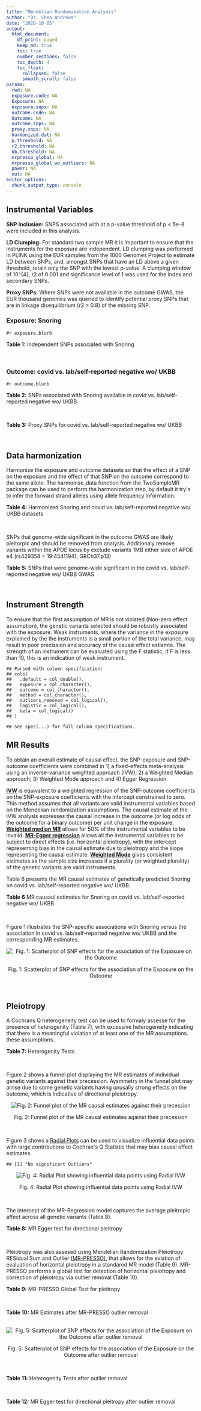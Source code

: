 ```yaml
---
title: "Mendelian Randomization Analysis"
author: "Dr. Shea Andrews"
date: "2020-10-05"
output:
  html_document:
    df_print: paged
    keep_md: true
    toc: true
    number_sections: false
    toc_depth: 4
    toc_float:
      collapsed: false
      smooth_scroll: false
params:
  rwd: NA
  exposure.code: NA
  Exposure: NA
  exposure.snps: NA
  outcome.code: NA
  Outcome: NA
  outcome.snps: NA
  proxy.snps: NA
  harmonized.dat: NA
  p.threshold: NA
  r2.threshold: NA
  kb.threshold: NA
  mrpresso_global: NA
  mrpresso_global_wo_outliers: NA
  power: NA
  out: NA
editor_options:
  chunk_output_type: console
---
```







## Instrumental Variables
**SNP Inclusion:** SNPS associated with at a p-value threshold of p < 5e-8 were included in this analysis.
<br>

**LD Clumping:** For standard two sample MR it is important to ensure that the instruments for the exposure are independent. LD clumping was performed in PLINK using the EUR samples from the 1000 Genomes Project to estimate LD between SNPs, and, amongst SNPs that have an LD above a given threshold, retain only the SNP with the lowest p-value. A clumping window of 10^{4}, r2 of 0.001 and significance level of 1 was used for the index and secondary SNPs.
<br>

**Proxy SNPs:** Where SNPs were not available in the outcome GWAS, the EUR thousand genomes was queried to identify potential proxy SNPs that are in linkage disequilibrium (r2 > 0.8) of the missing SNP.
<br>

### Exposure: Snoring
`#r exposure.blurb`
<br>

**Table 1:** Independent SNPs associated with Snoring
<div data-pagedtable="false">
  <script data-pagedtable-source type="application/json">
{"columns":[{"label":["SNP"],"name":[1],"type":["chr"],"align":["left"]},{"label":["CHROM"],"name":[2],"type":["dbl"],"align":["right"]},{"label":["POS"],"name":[3],"type":["dbl"],"align":["right"]},{"label":["REF"],"name":[4],"type":["chr"],"align":["left"]},{"label":["ALT"],"name":[5],"type":["chr"],"align":["left"]},{"label":["AF"],"name":[6],"type":["dbl"],"align":["right"]},{"label":["BETA"],"name":[7],"type":["dbl"],"align":["right"]},{"label":["SE"],"name":[8],"type":["dbl"],"align":["right"]},{"label":["Z"],"name":[9],"type":["dbl"],"align":["right"]},{"label":["P"],"name":[10],"type":["dbl"],"align":["right"]},{"label":["N"],"name":[11],"type":["dbl"],"align":["right"]},{"label":["TRAIT"],"name":[12],"type":["chr"],"align":["left"]}],"data":[{"1":"rs75144690","2":"1","3":"39698433","4":"T","5":"G","6":"0.688406","7":"-0.00631455","8":"0.00112857","9":"-5.59518","10":"1.8e-08","11":"408317","12":"Snoring"},{"1":"rs1416685","2":"1","3":"51243374","4":"G","5":"C","6":"0.407832","7":"0.00621289","8":"0.00106412","9":"5.83852","10":"5.3e-09","11":"408317","12":"Snoring"},{"1":"rs12119849","2":"1","3":"96878072","4":"G","5":"A","6":"0.087458","7":"0.01225620","8":"0.00186046","9":"6.58773","10":"4.1e-11","11":"408317","12":"Snoring"},{"1":"rs2115855","2":"2","3":"103875811","4":"T","5":"G","6":"0.269891","7":"0.00642997","8":"0.00118582","9":"5.42238","10":"3.6e-08","11":"408317","12":"Snoring"},{"1":"rs61597598","2":"2","3":"156996626","4":"G","5":"A","6":"0.135665","7":"0.01189470","8":"0.00152920","9":"7.77838","10":"5.1e-15","11":"408317","12":"Snoring"},{"1":"rs1374895","2":"3","3":"77615539","4":"C","5":"T","6":"0.545455","7":"-0.00647737","8":"0.00105131","9":"-6.16124","10":"4.5e-10","11":"408317","12":"Snoring"},{"1":"rs1609721","2":"3","3":"94009049","4":"T","5":"C","6":"0.399495","7":"-0.00606085","8":"0.00106787","9":"-5.67564","10":"8.0e-09","11":"408317","12":"Snoring"},{"1":"rs34811474","2":"4","3":"25408838","4":"G","5":"A","6":"0.232211","7":"-0.00799627","8":"0.00123692","9":"-6.46466","10":"1.3e-10","11":"408317","12":"Snoring"},{"1":"rs2307111","2":"5","3":"75003678","4":"T","5":"C","6":"0.393270","7":"-0.00766743","8":"0.00106982","9":"-7.16703","10":"4.8e-13","11":"408317","12":"Snoring"},{"1":"rs13156484","2":"5","3":"122653399","4":"G","5":"A","6":"0.471755","7":"-0.00579606","8":"0.00105642","9":"-5.48651","10":"2.7e-08","11":"408317","12":"Snoring"},{"1":"rs4976269","2":"5","3":"134452597","4":"G","5":"A","6":"0.328799","7":"-0.00684392","8":"0.00111414","9":"-6.14278","10":"8.6e-10","11":"408317","12":"Snoring"},{"1":"rs947612","2":"6","3":"73738661","4":"G","5":"A","6":"0.752976","7":"-0.00672890","8":"0.00121018","9":"-5.56025","10":"1.5e-08","11":"408317","12":"Snoring"},{"1":"rs2207944","2":"6","3":"84307328","4":"T","5":"C","6":"0.454561","7":"0.00594528","8":"0.00106471","9":"5.58394","10":"2.0e-08","11":"408317","12":"Snoring"},{"1":"rs17060460","2":"6","3":"100827834","4":"A","5":"G","6":"0.226648","7":"0.00709136","8":"0.00124704","9":"5.68655","10":"1.4e-08","11":"408317","12":"Snoring"},{"1":"rs17151229","2":"7","3":"127382155","4":"G","5":"C","6":"0.341229","7":"0.00653990","8":"0.00110239","9":"5.93247","10":"1.9e-09","11":"408317","12":"Snoring"},{"1":"rs13251292","2":"8","3":"71474355","4":"A","5":"G","6":"0.411138","7":"0.00737472","8":"0.00106717","9":"6.91054","10":"4.3e-12","11":"408317","12":"Snoring"},{"1":"rs7829639","2":"8","3":"78215352","4":"A","5":"G","6":"0.710398","7":"0.00741278","8":"0.00115501","9":"6.41794","10":"1.4e-10","11":"408317","12":"Snoring"},{"1":"rs4744369","2":"9","3":"97475396","4":"T","5":"A","6":"0.587017","7":"0.00582525","8":"0.00106803","9":"5.45420","10":"4.0e-08","11":"408317","12":"Snoring"},{"1":"rs725861","2":"10","3":"9063776","4":"A","5":"G","6":"0.188021","7":"0.00908198","8":"0.00133779","9":"6.78879","10":"1.0e-11","11":"408317","12":"Snoring"},{"1":"rs2049045","2":"11","3":"27694241","4":"G","5":"C","6":"0.186316","7":"-0.00834105","8":"0.00134145","9":"-6.21794","10":"8.8e-10","11":"408317","12":"Snoring"},{"1":"rs11018488","2":"11","3":"88861590","4":"A","5":"T","6":"0.373309","7":"-0.00678037","8":"0.00109873","9":"-6.17110","10":"5.3e-10","11":"408317","12":"Snoring"},{"1":"rs10878269","2":"12","3":"65791463","4":"C","5":"T","6":"0.364260","7":"0.00885643","8":"0.00108623","9":"8.15337","10":"2.3e-16","11":"408317","12":"Snoring"},{"1":"rs12429765","2":"13","3":"40745860","4":"A","5":"G","6":"0.491991","7":"-0.00679952","8":"0.00105080","9":"-6.47080","10":"6.2e-11","11":"408317","12":"Snoring"},{"1":"rs592333","2":"13","3":"51340315","4":"A","5":"G","6":"0.443919","7":"0.00905794","8":"0.00105120","9":"8.61676","10":"1.0e-17","11":"408317","12":"Snoring"},{"1":"rs9583546","2":"13","3":"111566412","4":"G","5":"C","6":"0.632219","7":"0.00586789","8":"0.00108049","9":"5.43077","10":"4.0e-08","11":"408317","12":"Snoring"},{"1":"rs2664299","2":"14","3":"99742187","4":"T","5":"C","6":"0.420780","7":"-0.00750294","8":"0.00106064","9":"-7.07397","10":"1.1e-12","11":"408317","12":"Snoring"},{"1":"rs1108431","2":"16","3":"31054607","4":"C","5":"T","6":"0.373169","7":"0.00659375","8":"0.00107941","9":"6.10866","10":"1.2e-09","11":"408317","12":"Snoring"},{"1":"rs57292959","2":"16","3":"53799279","4":"G","5":"T","6":"0.420989","7":"0.00694978","8":"0.00105927","9":"6.56091","10":"5.1e-11","11":"408317","12":"Snoring"},{"1":"rs8069947","2":"17","3":"1985843","4":"C","5":"T","6":"0.445942","7":"-0.00660598","8":"0.00105133","9":"-6.28345","10":"2.8e-10","11":"408317","12":"Snoring"},{"1":"rs1641511","2":"17","3":"7559677","4":"G","5":"A","6":"0.759472","7":"-0.00714582","8":"0.00123353","9":"-5.79298","10":"5.0e-09","11":"408317","12":"Snoring"},{"1":"rs57222984","2":"17","3":"43758898","4":"A","5":"G","6":"0.243725","7":"0.00843452","8":"0.00122014","9":"6.91275","10":"5.4e-12","11":"408317","12":"Snoring"},{"1":"rs17680229","2":"17","3":"46129762","4":"G","5":"A","6":"0.154745","7":"-0.00907807","8":"0.00145122","9":"-6.25547","10":"4.3e-10","11":"408317","12":"Snoring"},{"1":"rs180110","2":"17","3":"67930613","4":"G","5":"A","6":"0.590332","7":"0.00680144","8":"0.00105997","9":"6.41663","10":"2.1e-10","11":"408317","12":"Snoring"},{"1":"rs4987719","2":"18","3":"60960310","4":"C","5":"T","6":"0.033448","7":"0.01622480","8":"0.00290619","9":"5.58284","10":"3.5e-08","11":"408317","12":"Snoring"},{"1":"rs8108822","2":"19","3":"32183171","4":"C","5":"T","6":"0.095073","7":"-0.01087290","8":"0.00178271","9":"-6.09909","10":"6.2e-10","11":"408317","12":"Snoring"},{"1":"rs6054427","2":"20","3":"6635266","4":"G","5":"A","6":"0.620808","7":"0.00631646","8":"0.00108007","9":"5.84820","10":"4.0e-09","11":"408317","12":"Snoring"},{"1":"rs6099273","2":"20","3":"55347828","4":"C","5":"T","6":"0.252129","7":"0.00668196","8":"0.00120584","9":"5.54133","10":"2.6e-08","11":"408317","12":"Snoring"}],"options":{"columns":{"min":{},"max":[10]},"rows":{"min":[10],"max":[10]},"pages":{}}}
  </script>
</div>
<br>

### Outcome: covid vs. lab/self-reported negative wo/ UKBB
`#r outcome.blurb`
<br>

**Table 2:** SNPs associated with Snoring avaliable in covid vs. lab/self-reported negative wo/ UKBB
<div data-pagedtable="false">
  <script data-pagedtable-source type="application/json">
{"columns":[{"label":["SNP"],"name":[1],"type":["chr"],"align":["left"]},{"label":["CHROM"],"name":[2],"type":["dbl"],"align":["right"]},{"label":["POS"],"name":[3],"type":["dbl"],"align":["right"]},{"label":["REF"],"name":[4],"type":["chr"],"align":["left"]},{"label":["ALT"],"name":[5],"type":["chr"],"align":["left"]},{"label":["AF"],"name":[6],"type":["dbl"],"align":["right"]},{"label":["BETA"],"name":[7],"type":["dbl"],"align":["right"]},{"label":["SE"],"name":[8],"type":["dbl"],"align":["right"]},{"label":["Z"],"name":[9],"type":["dbl"],"align":["right"]},{"label":["P"],"name":[10],"type":["dbl"],"align":["right"]},{"label":["N"],"name":[11],"type":["dbl"],"align":["right"]},{"label":["TRAIT"],"name":[12],"type":["chr"],"align":["left"]}],"data":[{"1":"rs1416685","2":"1","3":"51243374","4":"G","5":"C","6":"0.3093710","7":"-0.0173570","8":"0.044579","9":"-0.3893537","10":"0.697000","11":"5","12":"covid_vs._lab/self-reported_negative__woUKBB"},{"1":"rs12119849","2":"1","3":"96878072","4":"G","5":"A","6":"0.1098400","7":"0.0263390","8":"0.075973","9":"0.3466890","10":"0.728800","11":"5","12":"covid_vs._lab/self-reported_negative__woUKBB"},{"1":"rs61597598","2":"2","3":"156996626","4":"G","5":"A","6":"0.1313780","7":"0.0487650","8":"0.059638","9":"0.8176834","10":"0.413500","11":"6","12":"covid_vs._lab/self-reported_negative__woUKBB"},{"1":"rs1374895","2":"3","3":"77615539","4":"C","5":"T","6":"0.4967360","7":"-0.0360160","8":"0.042701","9":"-0.8434463","10":"0.399000","11":"6","12":"covid_vs._lab/self-reported_negative__woUKBB"},{"1":"rs1609721","2":"3","3":"94009049","4":"T","5":"C","6":"0.4042320","7":"0.0053974","8":"0.042822","9":"0.1260427","10":"0.899700","11":"6","12":"covid_vs._lab/self-reported_negative__woUKBB"},{"1":"rs34811474","2":"4","3":"25408838","4":"G","5":"A","6":"0.2104880","7":"0.0330100","8":"0.051014","9":"0.6470773","10":"0.517600","11":"5","12":"covid_vs._lab/self-reported_negative__woUKBB"},{"1":"rs2307111","2":"5","3":"75003678","4":"T","5":"C","6":"0.4100470","7":"0.0391400","8":"0.043388","9":"0.9020927","10":"0.367000","11":"6","12":"covid_vs._lab/self-reported_negative__woUKBB"},{"1":"rs13156484","2":"5","3":"122653399","4":"G","5":"A","6":"0.5352090","7":"0.0097587","8":"0.042443","9":"0.2299248","10":"0.818100","11":"6","12":"covid_vs._lab/self-reported_negative__woUKBB"},{"1":"rs4976269","2":"5","3":"134452597","4":"G","5":"A","6":"0.3596870","7":"0.1082400","8":"0.043400","9":"2.4940092","10":"0.012630","11":"6","12":"covid_vs._lab/self-reported_negative__woUKBB"},{"1":"rs947612","2":"6","3":"73738661","4":"G","5":"A","6":"0.7370240","7":"0.1394300","8":"0.048465","9":"2.8769215","10":"0.004016","11":"6","12":"covid_vs._lab/self-reported_negative__woUKBB"},{"1":"rs2207944","2":"6","3":"84307328","4":"T","5":"C","6":"0.4934590","7":"-0.0729480","8":"0.042014","9":"-1.7362784","10":"0.082520","11":"6","12":"covid_vs._lab/self-reported_negative__woUKBB"},{"1":"rs17060460","2":"6","3":"100827834","4":"A","5":"G","6":"0.2644600","7":"-0.0143560","8":"0.054383","9":"-0.2639796","10":"0.791800","11":"6","12":"covid_vs._lab/self-reported_negative__woUKBB"},{"1":"rs17151229","2":"7","3":"127382155","4":"G","5":"C","6":"0.4307780","7":"-0.0284800","8":"0.044648","9":"-0.6378785","10":"0.523600","11":"6","12":"covid_vs._lab/self-reported_negative__woUKBB"},{"1":"rs13251292","2":"8","3":"71474355","4":"A","5":"G","6":"0.4516190","7":"-0.0291610","8":"0.044388","9":"-0.6569568","10":"0.511200","11":"5","12":"covid_vs._lab/self-reported_negative__woUKBB"},{"1":"rs7829639","2":"8","3":"78215352","4":"A","5":"G","6":"0.7155280","7":"0.0406260","8":"0.054091","9":"0.7510676","10":"0.452600","11":"2","12":"covid_vs._lab/self-reported_negative__woUKBB"},{"1":"rs4744369","2":"9","3":"97475396","4":"T","5":"A","6":"0.5564630","7":"-0.0299130","8":"0.044972","9":"-0.6651472","10":"0.506000","11":"5","12":"covid_vs._lab/self-reported_negative__woUKBB"},{"1":"rs725861","2":"10","3":"9063776","4":"A","5":"G","6":"0.2156860","7":"-0.1474600","8":"0.091813","9":"-1.6060906","10":"0.108300","11":"5","12":"covid_vs._lab/self-reported_negative__woUKBB"},{"1":"rs2049045","2":"11","3":"27694241","4":"G","5":"C","6":"0.1634620","7":"-0.0200230","8":"0.061925","9":"-0.3233428","10":"0.746400","11":"4","12":"covid_vs._lab/self-reported_negative__woUKBB"},{"1":"rs11018488","2":"11","3":"88861590","4":"A","5":"T","6":"0.2676340","7":"-0.0281750","8":"0.045373","9":"-0.6209640","10":"0.534600","11":"6","12":"covid_vs._lab/self-reported_negative__woUKBB"},{"1":"rs10878269","2":"12","3":"65791463","4":"C","5":"T","6":"0.3400070","7":"-0.0460060","8":"0.043630","9":"-1.0544579","10":"0.291700","11":"6","12":"covid_vs._lab/self-reported_negative__woUKBB"},{"1":"rs12429765","2":"13","3":"40745860","4":"A","5":"G","6":"0.5136200","7":"-0.0297450","8":"0.043439","9":"-0.6847533","10":"0.493500","11":"5","12":"covid_vs._lab/self-reported_negative__woUKBB"},{"1":"rs592333","2":"13","3":"51340315","4":"A","5":"G","6":"0.4892690","7":"0.0304830","8":"0.042650","9":"0.7147245","10":"0.474800","11":"6","12":"covid_vs._lab/self-reported_negative__woUKBB"},{"1":"rs9583546","2":"13","3":"111566412","4":"G","5":"C","6":"0.6920420","7":"0.0190090","8":"0.043159","9":"0.4404412","10":"0.659600","11":"6","12":"covid_vs._lab/self-reported_negative__woUKBB"},{"1":"rs2664299","2":"14","3":"99742187","4":"T","5":"C","6":"0.4695430","7":"-0.0090261","8":"0.043940","9":"-0.2054188","10":"0.837200","11":"6","12":"covid_vs._lab/self-reported_negative__woUKBB"},{"1":"rs1108431","2":"16","3":"31054607","4":"C","5":"T","6":"0.4081630","7":"0.0059910","8":"0.043454","9":"0.1378699","10":"0.890300","11":"6","12":"covid_vs._lab/self-reported_negative__woUKBB"},{"1":"rs57292959","2":"16","3":"53799279","4":"G","5":"T","6":"0.4437350","7":"-0.0631260","8":"0.095126","9":"-0.6636041","10":"0.506900","11":"3","12":"covid_vs._lab/self-reported_negative__woUKBB"},{"1":"rs8069947","2":"17","3":"1985843","4":"C","5":"T","6":"0.4284410","7":"-0.0625250","8":"0.042671","9":"-1.4652809","10":"0.142800","11":"6","12":"covid_vs._lab/self-reported_negative__woUKBB"},{"1":"rs1641511","2":"17","3":"7559677","4":"G","5":"A","6":"0.7695670","7":"-0.0387580","8":"0.049748","9":"-0.7790866","10":"0.435900","11":"6","12":"covid_vs._lab/self-reported_negative__woUKBB"},{"1":"rs57222984","2":"17","3":"43758898","4":"A","5":"G","6":"0.1683020","7":"0.0360770","8":"0.054065","9":"0.6672894","10":"0.504600","11":"5","12":"covid_vs._lab/self-reported_negative__woUKBB"},{"1":"rs17680229","2":"17","3":"46129762","4":"G","5":"A","6":"0.1355560","7":"0.0215400","8":"0.059692","9":"0.3608524","10":"0.718200","11":"6","12":"covid_vs._lab/self-reported_negative__woUKBB"},{"1":"rs180110","2":"17","3":"67930613","4":"G","5":"A","6":"0.5765880","7":"-0.0368880","8":"0.043226","9":"-0.8533753","10":"0.393500","11":"6","12":"covid_vs._lab/self-reported_negative__woUKBB"},{"1":"rs4987719","2":"18","3":"60960310","4":"C","5":"T","6":"0.0210603","7":"0.1449500","8":"0.151720","9":"0.9553783","10":"0.339400","11":"5","12":"covid_vs._lab/self-reported_negative__woUKBB"},{"1":"rs8108822","2":"19","3":"32183171","4":"C","5":"T","6":"0.0825472","7":"0.0092156","8":"0.061711","9":"0.1493348","10":"0.881300","11":"5","12":"covid_vs._lab/self-reported_negative__woUKBB"},{"1":"rs6054427","2":"20","3":"6635266","4":"G","5":"A","6":"0.6837330","7":"-0.0175260","8":"0.043395","9":"-0.4038714","10":"0.686300","11":"6","12":"covid_vs._lab/self-reported_negative__woUKBB"},{"1":"rs6099273","2":"20","3":"55347828","4":"C","5":"T","6":"0.2472790","7":"0.0085626","8":"0.047186","9":"0.1814648","10":"0.856000","11":"6","12":"covid_vs._lab/self-reported_negative__woUKBB"},{"1":"rs75144690","2":"NA","3":"NA","4":"NA","5":"NA","6":"NA","7":"NA","8":"NA","9":"NA","10":"NA","11":"NA","12":"NA"},{"1":"rs2115855","2":"NA","3":"NA","4":"NA","5":"NA","6":"NA","7":"NA","8":"NA","9":"NA","10":"NA","11":"NA","12":"NA"}],"options":{"columns":{"min":{},"max":[10]},"rows":{"min":[10],"max":[10]},"pages":{}}}
  </script>
</div>
<br>

**Table 3:** Proxy SNPs for covid vs. lab/self-reported negative wo/ UKBB
<div data-pagedtable="false">
  <script data-pagedtable-source type="application/json">
{"columns":[{"label":["target_snp"],"name":[1],"type":["chr"],"align":["left"]},{"label":["proxy_snp"],"name":[2],"type":["chr"],"align":["left"]},{"label":["ld.r2"],"name":[3],"type":["dbl"],"align":["right"]},{"label":["Dprime"],"name":[4],"type":["dbl"],"align":["right"]},{"label":["PHASE"],"name":[5],"type":["chr"],"align":["left"]},{"label":["X12"],"name":[6],"type":["lgl"],"align":["right"]},{"label":["CHROM"],"name":[7],"type":["dbl"],"align":["right"]},{"label":["POS"],"name":[8],"type":["dbl"],"align":["right"]},{"label":["REF.proxy"],"name":[9],"type":["chr"],"align":["left"]},{"label":["ALT.proxy"],"name":[10],"type":["chr"],"align":["left"]},{"label":["AF"],"name":[11],"type":["dbl"],"align":["right"]},{"label":["BETA"],"name":[12],"type":["dbl"],"align":["right"]},{"label":["SE"],"name":[13],"type":["dbl"],"align":["right"]},{"label":["Z"],"name":[14],"type":["dbl"],"align":["right"]},{"label":["P"],"name":[15],"type":["dbl"],"align":["right"]},{"label":["N"],"name":[16],"type":["dbl"],"align":["right"]},{"label":["TRAIT"],"name":[17],"type":["chr"],"align":["left"]},{"label":["ref"],"name":[18],"type":["chr"],"align":["left"]},{"label":["ref.proxy"],"name":[19],"type":["chr"],"align":["left"]},{"label":["alt"],"name":[20],"type":["chr"],"align":["left"]},{"label":["alt.proxy"],"name":[21],"type":["chr"],"align":["left"]},{"label":["ALT"],"name":[22],"type":["chr"],"align":["left"]},{"label":["REF"],"name":[23],"type":["lgl"],"align":["right"]},{"label":["proxy.outcome"],"name":[24],"type":["lgl"],"align":["right"]}],"data":[{"1":"rs75144690","2":"rs6692769","3":"0.957705","4":"0.995109","5":"TG/GC","6":"NA","7":"1","8":"39683175","9":"G","10":"C","11":"0.707921","12":"0.054862","13":"0.046627","14":"1.176614","15":"0.2394","16":"6","17":"covid_vs._lab/self-reported_negative__woUKBB","18":"T","19":"G","20":"G","21":"C","22":"G","23":"TRUE","24":"TRUE"},{"1":"rs2115855","2":"rs56396135","3":"1.000000","4":"1.000000","5":"GT/TC","6":"NA","7":"2","8":"103864440","9":"C","10":"T","11":"0.248730","12":"-0.029451","13":"0.048163","14":"-0.611486","15":"0.5409","16":"5","17":"covid_vs._lab/self-reported_negative__woUKBB","18":"G","19":"T","20":"T","21":"C","22":"G","23":"TRUE","24":"TRUE"}],"options":{"columns":{"min":{},"max":[10]},"rows":{"min":[10],"max":[10]},"pages":{}}}
  </script>
</div>
<br>

## Data harmonization
Harmonize the exposure and outcome datasets so that the effect of a SNP on the exposure and the effect of that SNP on the outcome correspond to the same allele. The harmonise_data function from the TwoSampleMR package can be used to perform the harmonization step, by default it try's to infer the forward strand alleles using allele frequency information.
<br>

**Table 4:** Harmonized Snoring and covid vs. lab/self-reported negative wo/ UKBB datasets
<div data-pagedtable="false">
  <script data-pagedtable-source type="application/json">
{"columns":[{"label":["SNP"],"name":[1],"type":["chr"],"align":["left"]},{"label":["effect_allele.exposure"],"name":[2],"type":["chr"],"align":["left"]},{"label":["other_allele.exposure"],"name":[3],"type":["chr"],"align":["left"]},{"label":["effect_allele.outcome"],"name":[4],"type":["chr"],"align":["left"]},{"label":["other_allele.outcome"],"name":[5],"type":["chr"],"align":["left"]},{"label":["beta.exposure"],"name":[6],"type":["dbl"],"align":["right"]},{"label":["beta.outcome"],"name":[7],"type":["dbl"],"align":["right"]},{"label":["eaf.exposure"],"name":[8],"type":["dbl"],"align":["right"]},{"label":["eaf.outcome"],"name":[9],"type":["dbl"],"align":["right"]},{"label":["remove"],"name":[10],"type":["lgl"],"align":["right"]},{"label":["palindromic"],"name":[11],"type":["lgl"],"align":["right"]},{"label":["ambiguous"],"name":[12],"type":["lgl"],"align":["right"]},{"label":["id.outcome"],"name":[13],"type":["chr"],"align":["left"]},{"label":["chr.outcome"],"name":[14],"type":["dbl"],"align":["right"]},{"label":["pos.outcome"],"name":[15],"type":["dbl"],"align":["right"]},{"label":["se.outcome"],"name":[16],"type":["dbl"],"align":["right"]},{"label":["z.outcome"],"name":[17],"type":["dbl"],"align":["right"]},{"label":["pval.outcome"],"name":[18],"type":["dbl"],"align":["right"]},{"label":["samplesize.outcome"],"name":[19],"type":["dbl"],"align":["right"]},{"label":["outcome"],"name":[20],"type":["chr"],"align":["left"]},{"label":["mr_keep.outcome"],"name":[21],"type":["lgl"],"align":["right"]},{"label":["pval_origin.outcome"],"name":[22],"type":["chr"],"align":["left"]},{"label":["chr.exposure"],"name":[23],"type":["dbl"],"align":["right"]},{"label":["pos.exposure"],"name":[24],"type":["dbl"],"align":["right"]},{"label":["se.exposure"],"name":[25],"type":["dbl"],"align":["right"]},{"label":["z.exposure"],"name":[26],"type":["dbl"],"align":["right"]},{"label":["pval.exposure"],"name":[27],"type":["dbl"],"align":["right"]},{"label":["samplesize.exposure"],"name":[28],"type":["dbl"],"align":["right"]},{"label":["exposure"],"name":[29],"type":["chr"],"align":["left"]},{"label":["mr_keep.exposure"],"name":[30],"type":["lgl"],"align":["right"]},{"label":["pval_origin.exposure"],"name":[31],"type":["chr"],"align":["left"]},{"label":["id.exposure"],"name":[32],"type":["chr"],"align":["left"]},{"label":["action"],"name":[33],"type":["dbl"],"align":["right"]},{"label":["mr_keep"],"name":[34],"type":["lgl"],"align":["right"]},{"label":["pt"],"name":[35],"type":["dbl"],"align":["right"]},{"label":["pleitropy_keep"],"name":[36],"type":["lgl"],"align":["right"]},{"label":["mrpresso_RSSobs"],"name":[37],"type":["lgl"],"align":["right"]},{"label":["mrpresso_pval"],"name":[38],"type":["lgl"],"align":["right"]},{"label":["mrpresso_keep"],"name":[39],"type":["lgl"],"align":["right"]}],"data":[{"1":"rs10878269","2":"T","3":"C","4":"T","5":"C","6":"0.00885643","7":"-0.0460060","8":"0.364260","9":"0.3400070","10":"FALSE","11":"FALSE","12":"FALSE","13":"KnFjpL","14":"12","15":"65791463","16":"0.043630","17":"-1.0544579","18":"0.291700","19":"6","20":"covidhgi2020anaC1v2woUKBB","21":"TRUE","22":"reported","23":"12","24":"65791463","25":"0.00108623","26":"8.15337","27":"2.3e-16","28":"408317","29":"Campos2020snor","30":"TRUE","31":"reported","32":"7hfZDo","33":"2","34":"TRUE","35":"5e-08","36":"TRUE","37":"NA","38":"NA","39":"TRUE"},{"1":"rs11018488","2":"T","3":"A","4":"T","5":"A","6":"-0.00678037","7":"-0.0281750","8":"0.373309","9":"0.2676340","10":"FALSE","11":"TRUE","12":"FALSE","13":"KnFjpL","14":"11","15":"88861590","16":"0.045373","17":"-0.6209640","18":"0.534600","19":"6","20":"covidhgi2020anaC1v2woUKBB","21":"TRUE","22":"reported","23":"11","24":"88861590","25":"0.00109873","26":"-6.17110","27":"5.3e-10","28":"408317","29":"Campos2020snor","30":"TRUE","31":"reported","32":"7hfZDo","33":"2","34":"TRUE","35":"5e-08","36":"TRUE","37":"NA","38":"NA","39":"TRUE"},{"1":"rs1108431","2":"T","3":"C","4":"T","5":"C","6":"0.00659375","7":"0.0059910","8":"0.373169","9":"0.4081630","10":"FALSE","11":"FALSE","12":"FALSE","13":"KnFjpL","14":"16","15":"31054607","16":"0.043454","17":"0.1378699","18":"0.890300","19":"6","20":"covidhgi2020anaC1v2woUKBB","21":"TRUE","22":"reported","23":"16","24":"31054607","25":"0.00107941","26":"6.10866","27":"1.2e-09","28":"408317","29":"Campos2020snor","30":"TRUE","31":"reported","32":"7hfZDo","33":"2","34":"TRUE","35":"5e-08","36":"TRUE","37":"NA","38":"NA","39":"TRUE"},{"1":"rs12119849","2":"A","3":"G","4":"A","5":"G","6":"0.01225620","7":"0.0263390","8":"0.087458","9":"0.1098400","10":"FALSE","11":"FALSE","12":"FALSE","13":"KnFjpL","14":"1","15":"96878072","16":"0.075973","17":"0.3466890","18":"0.728800","19":"5","20":"covidhgi2020anaC1v2woUKBB","21":"TRUE","22":"reported","23":"1","24":"96878072","25":"0.00186046","26":"6.58773","27":"4.1e-11","28":"408317","29":"Campos2020snor","30":"TRUE","31":"reported","32":"7hfZDo","33":"2","34":"TRUE","35":"5e-08","36":"TRUE","37":"NA","38":"NA","39":"TRUE"},{"1":"rs12429765","2":"G","3":"A","4":"G","5":"A","6":"-0.00679952","7":"-0.0297450","8":"0.491991","9":"0.5136200","10":"FALSE","11":"FALSE","12":"FALSE","13":"KnFjpL","14":"13","15":"40745860","16":"0.043439","17":"-0.6847533","18":"0.493500","19":"5","20":"covidhgi2020anaC1v2woUKBB","21":"TRUE","22":"reported","23":"13","24":"40745860","25":"0.00105080","26":"-6.47080","27":"6.2e-11","28":"408317","29":"Campos2020snor","30":"TRUE","31":"reported","32":"7hfZDo","33":"2","34":"TRUE","35":"5e-08","36":"TRUE","37":"NA","38":"NA","39":"TRUE"},{"1":"rs13156484","2":"A","3":"G","4":"A","5":"G","6":"-0.00579606","7":"0.0097587","8":"0.471755","9":"0.5352090","10":"FALSE","11":"FALSE","12":"FALSE","13":"KnFjpL","14":"5","15":"122653399","16":"0.042443","17":"0.2299248","18":"0.818100","19":"6","20":"covidhgi2020anaC1v2woUKBB","21":"TRUE","22":"reported","23":"5","24":"122653399","25":"0.00105642","26":"-5.48651","27":"2.7e-08","28":"408317","29":"Campos2020snor","30":"TRUE","31":"reported","32":"7hfZDo","33":"2","34":"TRUE","35":"5e-08","36":"TRUE","37":"NA","38":"NA","39":"TRUE"},{"1":"rs13251292","2":"G","3":"A","4":"G","5":"A","6":"0.00737472","7":"-0.0291610","8":"0.411138","9":"0.4516190","10":"FALSE","11":"FALSE","12":"FALSE","13":"KnFjpL","14":"8","15":"71474355","16":"0.044388","17":"-0.6569568","18":"0.511200","19":"5","20":"covidhgi2020anaC1v2woUKBB","21":"TRUE","22":"reported","23":"8","24":"71474355","25":"0.00106717","26":"6.91054","27":"4.3e-12","28":"408317","29":"Campos2020snor","30":"TRUE","31":"reported","32":"7hfZDo","33":"2","34":"TRUE","35":"5e-08","36":"TRUE","37":"NA","38":"NA","39":"TRUE"},{"1":"rs1374895","2":"T","3":"C","4":"T","5":"C","6":"-0.00647737","7":"-0.0360160","8":"0.545455","9":"0.4967360","10":"FALSE","11":"FALSE","12":"FALSE","13":"KnFjpL","14":"3","15":"77615539","16":"0.042701","17":"-0.8434463","18":"0.399000","19":"6","20":"covidhgi2020anaC1v2woUKBB","21":"TRUE","22":"reported","23":"3","24":"77615539","25":"0.00105131","26":"-6.16124","27":"4.5e-10","28":"408317","29":"Campos2020snor","30":"TRUE","31":"reported","32":"7hfZDo","33":"2","34":"TRUE","35":"5e-08","36":"TRUE","37":"NA","38":"NA","39":"TRUE"},{"1":"rs1416685","2":"C","3":"G","4":"C","5":"G","6":"0.00621289","7":"-0.0173570","8":"0.407832","9":"0.3093710","10":"FALSE","11":"TRUE","12":"FALSE","13":"KnFjpL","14":"1","15":"51243374","16":"0.044579","17":"-0.3893537","18":"0.697000","19":"5","20":"covidhgi2020anaC1v2woUKBB","21":"TRUE","22":"reported","23":"1","24":"51243374","25":"0.00106412","26":"5.83852","27":"5.3e-09","28":"408317","29":"Campos2020snor","30":"TRUE","31":"reported","32":"7hfZDo","33":"2","34":"TRUE","35":"5e-08","36":"TRUE","37":"NA","38":"NA","39":"TRUE"},{"1":"rs1609721","2":"C","3":"T","4":"C","5":"T","6":"-0.00606085","7":"0.0053974","8":"0.399495","9":"0.4042320","10":"FALSE","11":"FALSE","12":"FALSE","13":"KnFjpL","14":"3","15":"94009049","16":"0.042822","17":"0.1260427","18":"0.899700","19":"6","20":"covidhgi2020anaC1v2woUKBB","21":"TRUE","22":"reported","23":"3","24":"94009049","25":"0.00106787","26":"-5.67564","27":"8.0e-09","28":"408317","29":"Campos2020snor","30":"TRUE","31":"reported","32":"7hfZDo","33":"2","34":"TRUE","35":"5e-08","36":"TRUE","37":"NA","38":"NA","39":"TRUE"},{"1":"rs1641511","2":"A","3":"G","4":"A","5":"G","6":"-0.00714582","7":"-0.0387580","8":"0.759472","9":"0.7695670","10":"FALSE","11":"FALSE","12":"FALSE","13":"KnFjpL","14":"17","15":"7559677","16":"0.049748","17":"-0.7790866","18":"0.435900","19":"6","20":"covidhgi2020anaC1v2woUKBB","21":"TRUE","22":"reported","23":"17","24":"7559677","25":"0.00123353","26":"-5.79298","27":"5.0e-09","28":"408317","29":"Campos2020snor","30":"TRUE","31":"reported","32":"7hfZDo","33":"2","34":"TRUE","35":"5e-08","36":"TRUE","37":"NA","38":"NA","39":"TRUE"},{"1":"rs17060460","2":"G","3":"A","4":"G","5":"A","6":"0.00709136","7":"-0.0143560","8":"0.226648","9":"0.2644600","10":"FALSE","11":"FALSE","12":"FALSE","13":"KnFjpL","14":"6","15":"100827834","16":"0.054383","17":"-0.2639796","18":"0.791800","19":"6","20":"covidhgi2020anaC1v2woUKBB","21":"TRUE","22":"reported","23":"6","24":"100827834","25":"0.00124704","26":"5.68655","27":"1.4e-08","28":"408317","29":"Campos2020snor","30":"TRUE","31":"reported","32":"7hfZDo","33":"2","34":"TRUE","35":"5e-08","36":"TRUE","37":"NA","38":"NA","39":"TRUE"},{"1":"rs17151229","2":"C","3":"G","4":"C","5":"G","6":"0.00653990","7":"-0.0284800","8":"0.341229","9":"0.4307780","10":"FALSE","11":"TRUE","12":"TRUE","13":"KnFjpL","14":"7","15":"127382155","16":"0.044648","17":"-0.6378785","18":"0.523600","19":"6","20":"covidhgi2020anaC1v2woUKBB","21":"TRUE","22":"reported","23":"7","24":"127382155","25":"0.00110239","26":"5.93247","27":"1.9e-09","28":"408317","29":"Campos2020snor","30":"TRUE","31":"reported","32":"7hfZDo","33":"2","34":"FALSE","35":"5e-08","36":"TRUE","37":"NA","38":"NA","39":"NA"},{"1":"rs17680229","2":"A","3":"G","4":"A","5":"G","6":"-0.00907807","7":"0.0215400","8":"0.154745","9":"0.1355560","10":"FALSE","11":"FALSE","12":"FALSE","13":"KnFjpL","14":"17","15":"46129762","16":"0.059692","17":"0.3608524","18":"0.718200","19":"6","20":"covidhgi2020anaC1v2woUKBB","21":"TRUE","22":"reported","23":"17","24":"46129762","25":"0.00145122","26":"-6.25547","27":"4.3e-10","28":"408317","29":"Campos2020snor","30":"TRUE","31":"reported","32":"7hfZDo","33":"2","34":"TRUE","35":"5e-08","36":"TRUE","37":"NA","38":"NA","39":"TRUE"},{"1":"rs180110","2":"A","3":"G","4":"A","5":"G","6":"0.00680144","7":"-0.0368880","8":"0.590332","9":"0.5765880","10":"FALSE","11":"FALSE","12":"FALSE","13":"KnFjpL","14":"17","15":"67930613","16":"0.043226","17":"-0.8533753","18":"0.393500","19":"6","20":"covidhgi2020anaC1v2woUKBB","21":"TRUE","22":"reported","23":"17","24":"67930613","25":"0.00105997","26":"6.41663","27":"2.1e-10","28":"408317","29":"Campos2020snor","30":"TRUE","31":"reported","32":"7hfZDo","33":"2","34":"TRUE","35":"5e-08","36":"TRUE","37":"NA","38":"NA","39":"TRUE"},{"1":"rs2049045","2":"C","3":"G","4":"C","5":"G","6":"-0.00834105","7":"-0.0200230","8":"0.186316","9":"0.1634620","10":"FALSE","11":"TRUE","12":"FALSE","13":"KnFjpL","14":"11","15":"27694241","16":"0.061925","17":"-0.3233428","18":"0.746400","19":"4","20":"covidhgi2020anaC1v2woUKBB","21":"TRUE","22":"reported","23":"11","24":"27694241","25":"0.00134145","26":"-6.21794","27":"8.8e-10","28":"408317","29":"Campos2020snor","30":"TRUE","31":"reported","32":"7hfZDo","33":"2","34":"TRUE","35":"5e-08","36":"TRUE","37":"NA","38":"NA","39":"TRUE"},{"1":"rs2115855","2":"G","3":"T","4":"G","5":"T","6":"0.00642997","7":"-0.0294510","8":"0.269891","9":"0.2487300","10":"FALSE","11":"FALSE","12":"FALSE","13":"KnFjpL","14":"2","15":"103864440","16":"0.048163","17":"-0.6114860","18":"0.540900","19":"5","20":"covidhgi2020anaC1v2woUKBB","21":"TRUE","22":"reported","23":"2","24":"103875811","25":"0.00118582","26":"5.42238","27":"3.6e-08","28":"408317","29":"Campos2020snor","30":"TRUE","31":"reported","32":"7hfZDo","33":"2","34":"TRUE","35":"5e-08","36":"TRUE","37":"NA","38":"NA","39":"TRUE"},{"1":"rs2207944","2":"C","3":"T","4":"C","5":"T","6":"0.00594528","7":"-0.0729480","8":"0.454561","9":"0.4934590","10":"FALSE","11":"FALSE","12":"FALSE","13":"KnFjpL","14":"6","15":"84307328","16":"0.042014","17":"-1.7362784","18":"0.082520","19":"6","20":"covidhgi2020anaC1v2woUKBB","21":"TRUE","22":"reported","23":"6","24":"84307328","25":"0.00106471","26":"5.58394","27":"2.0e-08","28":"408317","29":"Campos2020snor","30":"TRUE","31":"reported","32":"7hfZDo","33":"2","34":"TRUE","35":"5e-08","36":"TRUE","37":"NA","38":"NA","39":"TRUE"},{"1":"rs2307111","2":"C","3":"T","4":"C","5":"T","6":"-0.00766743","7":"0.0391400","8":"0.393270","9":"0.4100470","10":"FALSE","11":"FALSE","12":"FALSE","13":"KnFjpL","14":"5","15":"75003678","16":"0.043388","17":"0.9020927","18":"0.367000","19":"6","20":"covidhgi2020anaC1v2woUKBB","21":"TRUE","22":"reported","23":"5","24":"75003678","25":"0.00106982","26":"-7.16703","27":"4.8e-13","28":"408317","29":"Campos2020snor","30":"TRUE","31":"reported","32":"7hfZDo","33":"2","34":"TRUE","35":"5e-08","36":"TRUE","37":"NA","38":"NA","39":"TRUE"},{"1":"rs2664299","2":"C","3":"T","4":"C","5":"T","6":"-0.00750294","7":"-0.0090261","8":"0.420780","9":"0.4695430","10":"FALSE","11":"FALSE","12":"FALSE","13":"KnFjpL","14":"14","15":"99742187","16":"0.043940","17":"-0.2054188","18":"0.837200","19":"6","20":"covidhgi2020anaC1v2woUKBB","21":"TRUE","22":"reported","23":"14","24":"99742187","25":"0.00106064","26":"-7.07397","27":"1.1e-12","28":"408317","29":"Campos2020snor","30":"TRUE","31":"reported","32":"7hfZDo","33":"2","34":"TRUE","35":"5e-08","36":"TRUE","37":"NA","38":"NA","39":"TRUE"},{"1":"rs34811474","2":"A","3":"G","4":"A","5":"G","6":"-0.00799627","7":"0.0330100","8":"0.232211","9":"0.2104880","10":"FALSE","11":"FALSE","12":"FALSE","13":"KnFjpL","14":"4","15":"25408838","16":"0.051014","17":"0.6470773","18":"0.517600","19":"5","20":"covidhgi2020anaC1v2woUKBB","21":"TRUE","22":"reported","23":"4","24":"25408838","25":"0.00123692","26":"-6.46466","27":"1.3e-10","28":"408317","29":"Campos2020snor","30":"TRUE","31":"reported","32":"7hfZDo","33":"2","34":"TRUE","35":"5e-08","36":"TRUE","37":"NA","38":"NA","39":"TRUE"},{"1":"rs4744369","2":"A","3":"T","4":"A","5":"T","6":"0.00582525","7":"-0.0299130","8":"0.587017","9":"0.5564630","10":"FALSE","11":"TRUE","12":"TRUE","13":"KnFjpL","14":"9","15":"97475396","16":"0.044972","17":"-0.6651472","18":"0.506000","19":"5","20":"covidhgi2020anaC1v2woUKBB","21":"TRUE","22":"reported","23":"9","24":"97475396","25":"0.00106803","26":"5.45420","27":"4.0e-08","28":"408317","29":"Campos2020snor","30":"TRUE","31":"reported","32":"7hfZDo","33":"2","34":"FALSE","35":"5e-08","36":"TRUE","37":"NA","38":"NA","39":"NA"},{"1":"rs4976269","2":"A","3":"G","4":"A","5":"G","6":"-0.00684392","7":"0.1082400","8":"0.328799","9":"0.3596870","10":"FALSE","11":"FALSE","12":"FALSE","13":"KnFjpL","14":"5","15":"134452597","16":"0.043400","17":"2.4940092","18":"0.012630","19":"6","20":"covidhgi2020anaC1v2woUKBB","21":"TRUE","22":"reported","23":"5","24":"134452597","25":"0.00111414","26":"-6.14278","27":"8.6e-10","28":"408317","29":"Campos2020snor","30":"TRUE","31":"reported","32":"7hfZDo","33":"2","34":"TRUE","35":"5e-08","36":"TRUE","37":"NA","38":"NA","39":"TRUE"},{"1":"rs4987719","2":"T","3":"C","4":"T","5":"C","6":"0.01622480","7":"0.1449500","8":"0.033448","9":"0.0210603","10":"FALSE","11":"FALSE","12":"FALSE","13":"KnFjpL","14":"18","15":"60960310","16":"0.151720","17":"0.9553783","18":"0.339400","19":"5","20":"covidhgi2020anaC1v2woUKBB","21":"TRUE","22":"reported","23":"18","24":"60960310","25":"0.00290619","26":"5.58284","27":"3.5e-08","28":"408317","29":"Campos2020snor","30":"TRUE","31":"reported","32":"7hfZDo","33":"2","34":"TRUE","35":"5e-08","36":"TRUE","37":"NA","38":"NA","39":"TRUE"},{"1":"rs57222984","2":"G","3":"A","4":"G","5":"A","6":"0.00843452","7":"0.0360770","8":"0.243725","9":"0.1683020","10":"FALSE","11":"FALSE","12":"FALSE","13":"KnFjpL","14":"17","15":"43758898","16":"0.054065","17":"0.6672894","18":"0.504600","19":"5","20":"covidhgi2020anaC1v2woUKBB","21":"TRUE","22":"reported","23":"17","24":"43758898","25":"0.00122014","26":"6.91275","27":"5.4e-12","28":"408317","29":"Campos2020snor","30":"TRUE","31":"reported","32":"7hfZDo","33":"2","34":"TRUE","35":"5e-08","36":"TRUE","37":"NA","38":"NA","39":"TRUE"},{"1":"rs57292959","2":"T","3":"G","4":"T","5":"G","6":"0.00694978","7":"-0.0631260","8":"0.420989","9":"0.4437350","10":"FALSE","11":"FALSE","12":"FALSE","13":"KnFjpL","14":"16","15":"53799279","16":"0.095126","17":"-0.6636041","18":"0.506900","19":"3","20":"covidhgi2020anaC1v2woUKBB","21":"TRUE","22":"reported","23":"16","24":"53799279","25":"0.00105927","26":"6.56091","27":"5.1e-11","28":"408317","29":"Campos2020snor","30":"TRUE","31":"reported","32":"7hfZDo","33":"2","34":"TRUE","35":"5e-08","36":"TRUE","37":"NA","38":"NA","39":"TRUE"},{"1":"rs592333","2":"G","3":"A","4":"G","5":"A","6":"0.00905794","7":"0.0304830","8":"0.443919","9":"0.4892690","10":"FALSE","11":"FALSE","12":"FALSE","13":"KnFjpL","14":"13","15":"51340315","16":"0.042650","17":"0.7147245","18":"0.474800","19":"6","20":"covidhgi2020anaC1v2woUKBB","21":"TRUE","22":"reported","23":"13","24":"51340315","25":"0.00105120","26":"8.61676","27":"1.0e-17","28":"408317","29":"Campos2020snor","30":"TRUE","31":"reported","32":"7hfZDo","33":"2","34":"TRUE","35":"5e-08","36":"TRUE","37":"NA","38":"NA","39":"TRUE"},{"1":"rs6054427","2":"A","3":"G","4":"A","5":"G","6":"0.00631646","7":"-0.0175260","8":"0.620808","9":"0.6837330","10":"FALSE","11":"FALSE","12":"FALSE","13":"KnFjpL","14":"20","15":"6635266","16":"0.043395","17":"-0.4038714","18":"0.686300","19":"6","20":"covidhgi2020anaC1v2woUKBB","21":"TRUE","22":"reported","23":"20","24":"6635266","25":"0.00108007","26":"5.84820","27":"4.0e-09","28":"408317","29":"Campos2020snor","30":"TRUE","31":"reported","32":"7hfZDo","33":"2","34":"TRUE","35":"5e-08","36":"TRUE","37":"NA","38":"NA","39":"TRUE"},{"1":"rs6099273","2":"T","3":"C","4":"T","5":"C","6":"0.00668196","7":"0.0085626","8":"0.252129","9":"0.2472790","10":"FALSE","11":"FALSE","12":"FALSE","13":"KnFjpL","14":"20","15":"55347828","16":"0.047186","17":"0.1814648","18":"0.856000","19":"6","20":"covidhgi2020anaC1v2woUKBB","21":"TRUE","22":"reported","23":"20","24":"55347828","25":"0.00120584","26":"5.54133","27":"2.6e-08","28":"408317","29":"Campos2020snor","30":"TRUE","31":"reported","32":"7hfZDo","33":"2","34":"TRUE","35":"5e-08","36":"TRUE","37":"NA","38":"NA","39":"TRUE"},{"1":"rs61597598","2":"A","3":"G","4":"A","5":"G","6":"0.01189470","7":"0.0487650","8":"0.135665","9":"0.1313780","10":"FALSE","11":"FALSE","12":"FALSE","13":"KnFjpL","14":"2","15":"156996626","16":"0.059638","17":"0.8176834","18":"0.413500","19":"6","20":"covidhgi2020anaC1v2woUKBB","21":"TRUE","22":"reported","23":"2","24":"156996626","25":"0.00152920","26":"7.77838","27":"5.1e-15","28":"408317","29":"Campos2020snor","30":"TRUE","31":"reported","32":"7hfZDo","33":"2","34":"TRUE","35":"5e-08","36":"TRUE","37":"NA","38":"NA","39":"TRUE"},{"1":"rs725861","2":"G","3":"A","4":"G","5":"A","6":"0.00908198","7":"-0.1474600","8":"0.188021","9":"0.2156860","10":"FALSE","11":"FALSE","12":"FALSE","13":"KnFjpL","14":"10","15":"9063776","16":"0.091813","17":"-1.6060906","18":"0.108300","19":"5","20":"covidhgi2020anaC1v2woUKBB","21":"TRUE","22":"reported","23":"10","24":"9063776","25":"0.00133779","26":"6.78879","27":"1.0e-11","28":"408317","29":"Campos2020snor","30":"TRUE","31":"reported","32":"7hfZDo","33":"2","34":"TRUE","35":"5e-08","36":"TRUE","37":"NA","38":"NA","39":"TRUE"},{"1":"rs75144690","2":"G","3":"T","4":"G","5":"T","6":"-0.00631455","7":"0.0548620","8":"0.688406","9":"0.7079210","10":"FALSE","11":"FALSE","12":"FALSE","13":"KnFjpL","14":"1","15":"39683175","16":"0.046627","17":"1.1766144","18":"0.239400","19":"6","20":"covidhgi2020anaC1v2woUKBB","21":"TRUE","22":"reported","23":"1","24":"39698433","25":"0.00112857","26":"-5.59518","27":"1.8e-08","28":"408317","29":"Campos2020snor","30":"TRUE","31":"reported","32":"7hfZDo","33":"2","34":"TRUE","35":"5e-08","36":"TRUE","37":"NA","38":"NA","39":"TRUE"},{"1":"rs7829639","2":"G","3":"A","4":"G","5":"A","6":"0.00741278","7":"0.0406260","8":"0.710398","9":"0.7155280","10":"FALSE","11":"FALSE","12":"FALSE","13":"KnFjpL","14":"8","15":"78215352","16":"0.054091","17":"0.7510676","18":"0.452600","19":"2","20":"covidhgi2020anaC1v2woUKBB","21":"TRUE","22":"reported","23":"8","24":"78215352","25":"0.00115501","26":"6.41794","27":"1.4e-10","28":"408317","29":"Campos2020snor","30":"TRUE","31":"reported","32":"7hfZDo","33":"2","34":"TRUE","35":"5e-08","36":"TRUE","37":"NA","38":"NA","39":"TRUE"},{"1":"rs8069947","2":"T","3":"C","4":"T","5":"C","6":"-0.00660598","7":"-0.0625250","8":"0.445942","9":"0.4284410","10":"FALSE","11":"FALSE","12":"FALSE","13":"KnFjpL","14":"17","15":"1985843","16":"0.042671","17":"-1.4652809","18":"0.142800","19":"6","20":"covidhgi2020anaC1v2woUKBB","21":"TRUE","22":"reported","23":"17","24":"1985843","25":"0.00105133","26":"-6.28345","27":"2.8e-10","28":"408317","29":"Campos2020snor","30":"TRUE","31":"reported","32":"7hfZDo","33":"2","34":"TRUE","35":"5e-08","36":"TRUE","37":"NA","38":"NA","39":"TRUE"},{"1":"rs8108822","2":"T","3":"C","4":"T","5":"C","6":"-0.01087290","7":"0.0092156","8":"0.095073","9":"0.0825472","10":"FALSE","11":"FALSE","12":"FALSE","13":"KnFjpL","14":"19","15":"32183171","16":"0.061711","17":"0.1493348","18":"0.881300","19":"5","20":"covidhgi2020anaC1v2woUKBB","21":"TRUE","22":"reported","23":"19","24":"32183171","25":"0.00178271","26":"-6.09909","27":"6.2e-10","28":"408317","29":"Campos2020snor","30":"TRUE","31":"reported","32":"7hfZDo","33":"2","34":"TRUE","35":"5e-08","36":"TRUE","37":"NA","38":"NA","39":"TRUE"},{"1":"rs947612","2":"A","3":"G","4":"A","5":"G","6":"-0.00672890","7":"0.1394300","8":"0.752976","9":"0.7370240","10":"FALSE","11":"FALSE","12":"FALSE","13":"KnFjpL","14":"6","15":"73738661","16":"0.048465","17":"2.8769215","18":"0.004016","19":"6","20":"covidhgi2020anaC1v2woUKBB","21":"TRUE","22":"reported","23":"6","24":"73738661","25":"0.00121018","26":"-5.56025","27":"1.5e-08","28":"408317","29":"Campos2020snor","30":"TRUE","31":"reported","32":"7hfZDo","33":"2","34":"TRUE","35":"5e-08","36":"TRUE","37":"NA","38":"NA","39":"TRUE"},{"1":"rs9583546","2":"C","3":"G","4":"C","5":"G","6":"0.00586789","7":"0.0190090","8":"0.632219","9":"0.6920420","10":"FALSE","11":"TRUE","12":"FALSE","13":"KnFjpL","14":"13","15":"111566412","16":"0.043159","17":"0.4404412","18":"0.659600","19":"6","20":"covidhgi2020anaC1v2woUKBB","21":"TRUE","22":"reported","23":"13","24":"111566412","25":"0.00108049","26":"5.43077","27":"4.0e-08","28":"408317","29":"Campos2020snor","30":"TRUE","31":"reported","32":"7hfZDo","33":"2","34":"TRUE","35":"5e-08","36":"TRUE","37":"NA","38":"NA","39":"TRUE"}],"options":{"columns":{"min":{},"max":[10]},"rows":{"min":[10],"max":[10]},"pages":{}}}
  </script>
</div>
<br>

SNPs that genome-wide significant in the outcome GWAS are likely pleitorpic and should be removed from analysis. Additionaly remove variants within the APOE locus by exclude variants 1MB either side of APOE e4 (rs429358 = 19:45411941, GRCh37.p13)
<br>


**Table 5:** SNPs that were genome-wide significant in the covid vs. lab/self-reported negative wo/ UKBB GWAS
<div data-pagedtable="false">
  <script data-pagedtable-source type="application/json">
{"columns":[{"label":["SNP"],"name":[1],"type":["chr"],"align":["left"]},{"label":["chr.outcome"],"name":[2],"type":["dbl"],"align":["right"]},{"label":["pos.outcome"],"name":[3],"type":["dbl"],"align":["right"]},{"label":["pval.exposure"],"name":[4],"type":["dbl"],"align":["right"]},{"label":["pval.outcome"],"name":[5],"type":["dbl"],"align":["right"]}],"data":[],"options":{"columns":{"min":{},"max":[10]},"rows":{"min":[10],"max":[10]},"pages":{}}}
  </script>
</div>
<br>


## Instrument Strength
To ensure that the first assumption of MR is not violated (Non-zero effect assumption), the genetic variants selected should be robustly associated with the exposure. Weak instruments, where the variance in the exposure explained by the the instruments is a small portion of the total variance, may result in poor precission and accuracy of the causal effect estiamte. The strength of an instrument can be evaluated using the F statistic, if F is less than 10, this is an indication of weak instrument.


```
## Parsed with column specification:
## cols(
##   .default = col_double(),
##   exposure = col_character(),
##   outcome = col_character(),
##   method = col_character(),
##   outliers_removed = col_logical(),
##   logistic = col_logical(),
##   beta = col_logical()
## )
```

```
## See spec(...) for full column specifications.
```

<div data-pagedtable="false">
  <script data-pagedtable-source type="application/json">
{"columns":[{"label":["outliers_removed"],"name":[1],"type":["lgl"],"align":["right"]},{"label":["pve.exposure"],"name":[2],"type":["dbl"],"align":["right"]},{"label":["F"],"name":[3],"type":["dbl"],"align":["right"]},{"label":["Alpha"],"name":[4],"type":["dbl"],"align":["right"]},{"label":["NCP"],"name":[5],"type":["dbl"],"align":["right"]},{"label":["Power"],"name":[6],"type":["dbl"],"align":["right"]}],"data":[{"1":"FALSE","2":"0.003457204","3":"40.46879","4":"0.05","5":"1.411399","6":"0.2208967"}],"options":{"columns":{"min":{},"max":[10]},"rows":{"min":[10],"max":[10]},"pages":{}}}
  </script>
</div>

##  MR Results
To obtain an overall estimate of causal effect, the SNP-exposure and SNP-outcome coefficients were combined in 1) a fixed-effects meta-analysis using an inverse-variance weighted approach (IVW); 2) a Weighted Median approach; 3) Weighted Mode approach and 4) Egger Regression.


[**IVW**](https://doi.org/10.1002/gepi.21758) is equivalent to a weighted regression of the SNP-outcome coefficients on the SNP-exposure coefficients with the intercept constrained to zero. This method assumes that all variants are valid instrumental variables based on the Mendelian randomization assumptions. The causal estimate of the IVW analysis expresses the causal increase in the outcome (or log odds of the outcome for a binary outcome) per unit change in the exposure. [**Weighted median MR**](https://doi.org/10.1002/gepi.21965) allows for 50% of the instrumental variables to be invalid. [**MR-Egger regression**](https://doi.org/10.1093/ije/dyw220) allows all the instrumental variables to be subject to direct effects (i.e. horizontal pleiotropy), with the intercept representing bias in the causal estimate due to pleiotropy and the slope representing the causal estimate. [**Weighted Mode**](https://doi.org/10.1093/ije/dyx102) gives consistent estimates as the sample size increases if a plurality (or weighted plurality) of the genetic variants are valid instruments.
<br>



Table 6 presents the MR causal estimates of genetically predicted Snoring on covid vs. lab/self-reported negative wo/ UKBB.
<br>

**Table 6** MR causaul estimates for Snoring on covid vs. lab/self-reported negative wo/ UKBB
<div data-pagedtable="false">
  <script data-pagedtable-source type="application/json">
{"columns":[{"label":["id.exposure"],"name":[1],"type":["chr"],"align":["left"]},{"label":["id.outcome"],"name":[2],"type":["chr"],"align":["left"]},{"label":["outcome"],"name":[3],"type":["fctr"],"align":["left"]},{"label":["exposure"],"name":[4],"type":["fctr"],"align":["left"]},{"label":["method"],"name":[5],"type":["fctr"],"align":["left"]},{"label":["nsnp"],"name":[6],"type":["int"],"align":["right"]},{"label":["b"],"name":[7],"type":["dbl"],"align":["right"]},{"label":["se"],"name":[8],"type":["dbl"],"align":["right"]},{"label":["pval"],"name":[9],"type":["dbl"],"align":["right"]}],"data":[{"1":"7hfZDo","2":"KnFjpL","3":"covidhgi2020anaC1v2woUKBB","4":"Campos2020snor","5":"Inverse variance weighted (fixed effects)","6":"35","7":"-1.1829498","8":"1.115210","9":"0.2888074"},{"1":"7hfZDo","2":"KnFjpL","3":"covidhgi2020anaC1v2woUKBB","4":"Campos2020snor","5":"Weighted median","6":"35","7":"-0.4082906","8":"1.544563","9":"0.7915175"},{"1":"7hfZDo","2":"KnFjpL","3":"covidhgi2020anaC1v2woUKBB","4":"Campos2020snor","5":"Weighted mode","6":"35","7":"2.4061149","8":"3.048805","9":"0.4354647"},{"1":"7hfZDo","2":"KnFjpL","3":"covidhgi2020anaC1v2woUKBB","4":"Campos2020snor","5":"MR Egger","6":"35","7":"6.6476448","8":"5.764359","9":"0.2571000"}],"options":{"columns":{"min":{},"max":[10]},"rows":{"min":[10],"max":[10]},"pages":{}}}
  </script>
</div>
<br>

Figure 1 illustrates the SNP-specific associations with Snoring versus the association in covid vs. lab/self-reported negative wo/ UKBB and the corresponding MR estimates.
<br>

<div class="figure" style="text-align: center">
<img src="/sc/arion/projects/LOAD/shea/Projects/MRcovid/results/MRcovid/Campos2020snor/covidhgi2020anaC1v2woUKBB/Campos2020snor_5e-8_covidhgi2020anaC1v2woUKBB_MR_Analaysis_files/figure-html/scatter_plot-1.png" alt="Fig. 1: Scatterplot of SNP effects for the association of the Exposure on the Outcome"  />
<p class="caption">Fig. 1: Scatterplot of SNP effects for the association of the Exposure on the Outcome</p>
</div>
<br>


## Pleiotropy
A Cochrans Q heterogeneity test can be used to formaly assesse for the presence of heterogenity (Table 7), with excessive heterogeneity indicating that there is a meaningful violation of at least one of the MR assumptions.
these assumptions..
<br>

**Table 7:** Heterogenity Tests
<div data-pagedtable="false">
  <script data-pagedtable-source type="application/json">
{"columns":[{"label":["id.exposure"],"name":[1],"type":["chr"],"align":["left"]},{"label":["id.outcome"],"name":[2],"type":["chr"],"align":["left"]},{"label":["outcome"],"name":[3],"type":["fctr"],"align":["left"]},{"label":["exposure"],"name":[4],"type":["fctr"],"align":["left"]},{"label":["method"],"name":[5],"type":["fctr"],"align":["left"]},{"label":["Q"],"name":[6],"type":["dbl"],"align":["right"]},{"label":["Q_df"],"name":[7],"type":["dbl"],"align":["right"]},{"label":["Q_pval"],"name":[8],"type":["dbl"],"align":["right"]}],"data":[{"1":"7hfZDo","2":"KnFjpL","3":"covidhgi2020anaC1v2woUKBB","4":"Campos2020snor","5":"MR Egger","6":"31.29154","7":"33","8":"0.5523120"},{"1":"7hfZDo","2":"KnFjpL","3":"covidhgi2020anaC1v2woUKBB","4":"Campos2020snor","5":"Inverse variance weighted","6":"33.20869","7":"34","8":"0.5062241"}],"options":{"columns":{"min":{},"max":[10]},"rows":{"min":[10],"max":[10]},"pages":{}}}
  </script>
</div>
<br>

Figure 2 shows a funnel plot displaying the MR estimates of individual genetic variants against their precession. Aysmmetry in the funnel plot may arrise due to some genetic variants having unusally strong effects on the outcome, which is indicative of directional pleiotropy.
<br>

<div class="figure" style="text-align: center">
<img src="/sc/arion/projects/LOAD/shea/Projects/MRcovid/results/MRcovid/Campos2020snor/covidhgi2020anaC1v2woUKBB/Campos2020snor_5e-8_covidhgi2020anaC1v2woUKBB_MR_Analaysis_files/figure-html/funnel_plot-1.png" alt="Fig. 2: Funnel plot of the MR causal estimates against their precession"  />
<p class="caption">Fig. 2: Funnel plot of the MR causal estimates against their precession</p>
</div>
<br>

Figure 3 shows a [Radial Plots](https://github.com/WSpiller/RadialMR) can be used to visualize influential data points with large contributions to Cochran's Q Statistic that may bias causal effect estimates.




```
## [1] "No significant Outliers"
```

<div class="figure" style="text-align: center">
<img src="/sc/arion/projects/LOAD/shea/Projects/MRcovid/results/MRcovid/Campos2020snor/covidhgi2020anaC1v2woUKBB/Campos2020snor_5e-8_covidhgi2020anaC1v2woUKBB_MR_Analaysis_files/figure-html/Radial_Plot-1.png" alt="Fig. 4: Radial Plot showing influential data points using Radial IVW"  />
<p class="caption">Fig. 4: Radial Plot showing influential data points using Radial IVW</p>
</div>
<br>

The intercept of the MR-Regression model captures the average pleitropic affect across all genetic variants (Table 8).
<br>

**Table 8:** MR Egger test for directional pleitropy
<div data-pagedtable="false">
  <script data-pagedtable-source type="application/json">
{"columns":[{"label":["id.exposure"],"name":[1],"type":["chr"],"align":["left"]},{"label":["id.outcome"],"name":[2],"type":["chr"],"align":["left"]},{"label":["outcome"],"name":[3],"type":["fctr"],"align":["left"]},{"label":["exposure"],"name":[4],"type":["fctr"],"align":["left"]},{"label":["egger_intercept"],"name":[5],"type":["dbl"],"align":["right"]},{"label":["se"],"name":[6],"type":["dbl"],"align":["right"]},{"label":["pval"],"name":[7],"type":["dbl"],"align":["right"]}],"data":[{"1":"7hfZDo","2":"KnFjpL","3":"covidhgi2020anaC1v2woUKBB","4":"Campos2020snor","5":"-0.05905655","6":"0.04265213","7":"0.1754632"}],"options":{"columns":{"min":{},"max":[10]},"rows":{"min":[10],"max":[10]},"pages":{}}}
  </script>
</div>
<br>

Pleiotropy was also assesed using Mendelian Randomization Pleiotropy RESidual Sum and Outlier [(MR-PRESSO)](https://doi.org/10.1038/s41588-018-0099-7), that allows for the evlation of evaluation of horizontal pleiotropy in a standared MR model (Table 9). MR-PRESSO performs a global test for detection of horizontal pleiotropy and correction of pleiotropy via outlier removal (Table 10).
<br>

**Table 9:** MR-PRESSO Global Test for pleitropy
<div data-pagedtable="false">
  <script data-pagedtable-source type="application/json">
{"columns":[{"label":["id.exposure"],"name":[1],"type":["chr"],"align":["left"]},{"label":["id.outcome"],"name":[2],"type":["chr"],"align":["left"]},{"label":["outcome"],"name":[3],"type":["chr"],"align":["left"]},{"label":["exposure"],"name":[4],"type":["chr"],"align":["left"]},{"label":["pt"],"name":[5],"type":["dbl"],"align":["right"]},{"label":["outliers_removed"],"name":[6],"type":["lgl"],"align":["right"]},{"label":["n_outliers"],"name":[7],"type":["dbl"],"align":["right"]},{"label":["RSSobs"],"name":[8],"type":["dbl"],"align":["right"]},{"label":["pval"],"name":[9],"type":["dbl"],"align":["right"]}],"data":[{"1":"7hfZDo","2":"KnFjpL","3":"covidhgi2020anaC1v2woUKBB","4":"Campos2020snor","5":"5e-08","6":"FALSE","7":"0","8":"35.13568","9":"0.5058"}],"options":{"columns":{"min":{},"max":[10]},"rows":{"min":[10],"max":[10]},"pages":{}}}
  </script>
</div>
<br>


**Table 10:** MR Estimates after MR-PRESSO outlier removal
<div data-pagedtable="false">
  <script data-pagedtable-source type="application/json">
{"columns":[{"label":["id.exposure"],"name":[1],"type":["chr"],"align":["left"]},{"label":["id.outcome"],"name":[2],"type":["chr"],"align":["left"]},{"label":["outcome"],"name":[3],"type":["fctr"],"align":["left"]},{"label":["exposure"],"name":[4],"type":["fctr"],"align":["left"]},{"label":["method"],"name":[5],"type":["fctr"],"align":["left"]},{"label":["nsnp"],"name":[6],"type":["int"],"align":["right"]},{"label":["b"],"name":[7],"type":["dbl"],"align":["right"]},{"label":["se"],"name":[8],"type":["dbl"],"align":["right"]},{"label":["pval"],"name":[9],"type":["dbl"],"align":["right"]}],"data":[{"1":"7hfZDo","2":"KnFjpL","3":"covidhgi2020anaC1v2woUKBB","4":"Campos2020snor","5":"Inverse variance weighted (fixed effects)","6":"35","7":"-1.1829498","8":"1.115210","9":"0.2888074"},{"1":"7hfZDo","2":"KnFjpL","3":"covidhgi2020anaC1v2woUKBB","4":"Campos2020snor","5":"Weighted median","6":"35","7":"-0.4082906","8":"1.547008","9":"0.7918394"},{"1":"7hfZDo","2":"KnFjpL","3":"covidhgi2020anaC1v2woUKBB","4":"Campos2020snor","5":"Weighted mode","6":"35","7":"2.4061149","8":"2.926115","9":"0.4166416"},{"1":"7hfZDo","2":"KnFjpL","3":"covidhgi2020anaC1v2woUKBB","4":"Campos2020snor","5":"MR Egger","6":"35","7":"6.6476448","8":"5.764359","9":"0.2571000"}],"options":{"columns":{"min":{},"max":[10]},"rows":{"min":[10],"max":[10]},"pages":{}}}
  </script>
</div>
<br>

<div class="figure" style="text-align: center">
<img src="/sc/arion/projects/LOAD/shea/Projects/MRcovid/results/MRcovid/Campos2020snor/covidhgi2020anaC1v2woUKBB/Campos2020snor_5e-8_covidhgi2020anaC1v2woUKBB_MR_Analaysis_files/figure-html/scatter_plot_outlier-1.png" alt="Fig. 5: Scatterplot of SNP effects for the association of the Exposure on the Outcome after outlier removal"  />
<p class="caption">Fig. 5: Scatterplot of SNP effects for the association of the Exposure on the Outcome after outlier removal</p>
</div>
<br>

**Table 11:** Heterogenity Tests after outlier removal
<div data-pagedtable="false">
  <script data-pagedtable-source type="application/json">
{"columns":[{"label":["id.exposure"],"name":[1],"type":["chr"],"align":["left"]},{"label":["id.outcome"],"name":[2],"type":["chr"],"align":["left"]},{"label":["outcome"],"name":[3],"type":["fctr"],"align":["left"]},{"label":["exposure"],"name":[4],"type":["fctr"],"align":["left"]},{"label":["method"],"name":[5],"type":["fctr"],"align":["left"]},{"label":["Q"],"name":[6],"type":["dbl"],"align":["right"]},{"label":["Q_df"],"name":[7],"type":["dbl"],"align":["right"]},{"label":["Q_pval"],"name":[8],"type":["dbl"],"align":["right"]}],"data":[{"1":"7hfZDo","2":"KnFjpL","3":"covidhgi2020anaC1v2woUKBB","4":"Campos2020snor","5":"MR Egger","6":"31.29154","7":"33","8":"0.5523120"},{"1":"7hfZDo","2":"KnFjpL","3":"covidhgi2020anaC1v2woUKBB","4":"Campos2020snor","5":"Inverse variance weighted","6":"33.20869","7":"34","8":"0.5062241"}],"options":{"columns":{"min":{},"max":[10]},"rows":{"min":[10],"max":[10]},"pages":{}}}
  </script>
</div>
<br>

**Table 12:** MR Egger test for directional pleitropy after outlier removal
<div data-pagedtable="false">
  <script data-pagedtable-source type="application/json">
{"columns":[{"label":["id.exposure"],"name":[1],"type":["chr"],"align":["left"]},{"label":["id.outcome"],"name":[2],"type":["chr"],"align":["left"]},{"label":["outcome"],"name":[3],"type":["fctr"],"align":["left"]},{"label":["exposure"],"name":[4],"type":["fctr"],"align":["left"]},{"label":["egger_intercept"],"name":[5],"type":["dbl"],"align":["right"]},{"label":["se"],"name":[6],"type":["dbl"],"align":["right"]},{"label":["pval"],"name":[7],"type":["dbl"],"align":["right"]}],"data":[{"1":"7hfZDo","2":"KnFjpL","3":"covidhgi2020anaC1v2woUKBB","4":"Campos2020snor","5":"-0.05905655","6":"0.04265213","7":"0.1754632"}],"options":{"columns":{"min":{},"max":[10]},"rows":{"min":[10],"max":[10]},"pages":{}}}
  </script>
</div>
<br>
